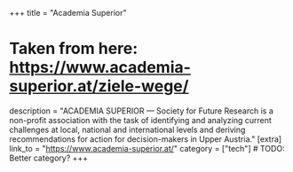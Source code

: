 +++
title = "Academia Superior"

# Taken from here: https://www.academia-superior.at/ziele-wege/
description = "ACADEMIA SUPERIOR — Society for Future Research is a non-profit association with the task of identifying and analyzing current challenges at local, national and international levels and deriving recommendations for action for decision-makers in Upper Austria."
[extra]
link_to = "https://www.academia-superior.at/"
category = ["tech"]  # TODO: Better category?
+++
